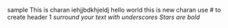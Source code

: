 sample
This is charan
iehjjbdkhjeldj
hello world
this is new charan
use # to create header 1
_surround your text with underscores_
*Stars are bold*